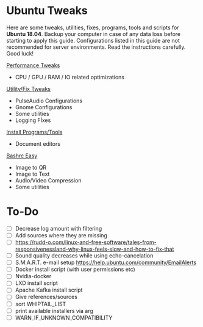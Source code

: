 # Ubuntu Tweaks

Here are some tweaks, utilities, fixes, programs, tools and scripts for **Ubuntu 18.04**. Backup your computer in case of any data loss before starting to apply this guide. Configurations listed in this guide are not recommended for server environments. Read the instructions carefully. Good luck!

[Performance Tweaks](PerformanceTweaks.md)

- CPU / GPU / RAM / IO related optimizations

[Utility/Fix Tweaks](UtilityFixTweaks.md)

- PulseAudio Configurations
- Gnome Configurations
- Some utilities
- Logging Fİxes

[Install Programs/Tools](InstallProgramsTools.md)

- Document editors

[Bashrc Easy](BashrcEasy.md)

- Image to QR
- Image to Text
- Audio/Video Compression
- Some utilities



# To-Do

- [ ] Decrease log amount with filtering
- [ ] Add sources where they are missing
- [ ] https://rudd-o.com/linux-and-free-software/tales-from-responsivenessland-why-linux-feels-slow-and-how-to-fix-that
- [ ] Sound quality decreases while using echo-cancelation
- [ ] S.M.A.R.T. e-mail setup https://help.ubuntu.com/community/EmailAlerts
- [ ] Docker install script (with user permissions etc)
- [ ] Nvidia-docker
- [ ] LXD install script
- [ ] Apache Kafka install script
- [ ] Give references/sources
- [ ] sort WHIPTAIL_LIST
- [ ] print available installers via arg
- [ ] WARN_IF_UNKNOWN_COMPATIBILITY